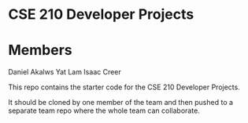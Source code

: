 # CSE 210 Developer Projects
# Members
Daniel Akalws
Yat Lam
Isaac Creer

This repo contains the starter code for the CSE 210 Developer Projects.

It should be cloned by one member of the team and then pushed to a separate team repo where the whole team can collaborate.
